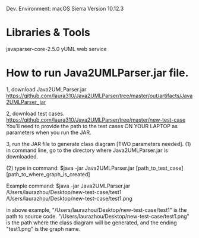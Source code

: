 Dev. Environment: macOS Sierra Version 10.12.3

# Libraries & Tools
javaparser-core-2.5.0
yUML web service

# How to run Java2UMLParser.jar file. 

1, download Java2UMLParser.jar
https://github.com/laura310/Java2UMLParser/tree/master/out/artifacts/Java2UMLParser_jar

2, download test cases.
https://github.com/laura310/Java2UMLParser/tree/master/new-test-case
You'll need to provide the path to the test cases ON YOUR LAPTOP as parameters when you run the JAR. 

3, run the JAR file to generate class diagram [TWO parameters needed].
(1) in command line, go to the directory where Java2UMLParser.jar is downloaded.

(2) type in command:
$java -jar Java2UMLParser.jar [path_to_test_case] [path_to_where_graph_is_created]

Example command:
$java -jar Java2UMLParser.jar /Users/laurazhou/Desktop/new-test-case/test1 /Users/laurazhou/Desktop/new-test-case/test1.png

in above example, "/Users/laurazhou/Desktop/new-test-case/test1" is the path to source code. "/Users/laurazhou/Desktop/new-test-case/test1.png" is the path where the class diagram will be generated, and the ending "test1.png" is the graph name.

